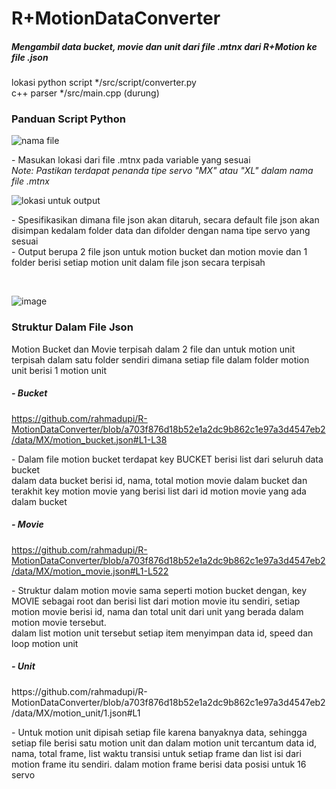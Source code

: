<H1>R+MotionDataConverter</H1>
<H5>Mengambil data bucket, movie dan unit dari file .mtnx dari R+Motion ke file .json</H5>

lokasi python script */src/script/converter.py<br>
c++ parser */src/main.cpp (durung) <br>

<h3>Panduan Script Python</h3>

<img>![nama file](https://github.com/rahmadupi/R-MotionDataConverter/assets/49749488/af5ded4d-d262-465c-a4d6-8baccf7eab03)</img>
<p>- Masukan lokasi dari file .mtnx pada variable yang sesuai<br><i>Note: Pastikan terdapat penanda tipe servo "MX" atau "XL" dalam nama file .mtnx</i></p>

<img>![lokasi untuk output](https://github.com/rahmadupi/R-MotionDataConverter/assets/49749488/b5072e24-10d8-47d9-bfe7-3d14a1fcef5b)</img>
<p>- Spesifikasikan dimana file json akan ditaruh, secara default file json akan disimpan kedalam folder data dan difolder dengan nama tipe servo yang sesuai<br>- Output berupa 2 file json untuk motion bucket dan motion movie dan 1 folder berisi setiap motion unit dalam file json secara terpisah</p>
<br>

![image](https://github.com/rahmadupi/R-MotionDataConverter/assets/49749488/99356b10-7850-4a3f-83d3-302dfe2a6da0)

<h3>Struktur Dalam File Json</h3>
<p>Motion Bucket dan Movie terpisah dalam 2 file dan untuk motion unit terpisah dalam satu folder sendiri dimana setiap file dalam folder motion unit berisi 1 motion unit</p>

  <h5>- Bucket</h5> 

  https://github.com/rahmadupi/R-MotionDataConverter/blob/a703f876d18b52e1a2dc9b862c1e97a3d4547eb2/data/MX/motion_bucket.json#L1-L38

  
  
  <p>- Dalam file motion bucket terdapat key BUCKET berisi list dari seluruh data bucket<br>  dalam data bucket berisi id, nama, total motion movie dalam bucket dan terakhit key motion movie yang berisi list dari id motion movie yang ada dalam bucket</p>

  <h5>- Movie</h5>
  
  https://github.com/rahmadupi/R-MotionDataConverter/blob/a703f876d18b52e1a2dc9b862c1e97a3d4547eb2/data/MX/motion_movie.json#L1-L522
  <p>- Struktur dalam motion movie sama seperti motion bucket dengan, key MOVIE sebagai root dan berisi list dari motion movie itu sendiri, setiap motion movie berisi id, nama dan total unit dari unit yang berada dalam motion movie tersebut.<br>dalam list motion unit tersebut setiap item menyimpan data id, speed dan loop motion unit</p>

  <h5>- Unit</h5>
  https://github.com/rahmadupi/R-MotionDataConverter/blob/a703f876d18b52e1a2dc9b862c1e97a3d4547eb2/data/MX/motion_unit/1.json#L1
  <p>- Untuk motion unit dipisah setiap file karena banyaknya data, sehingga setiap file berisi satu motion unit dan dalam motion unit tercantum data id, nama, total frame, list waktu transisi untuk setiap frame dan list isi dari motion frame itu sendiri. dalam motion frame berisi data posisi untuk 16 servo</p>






